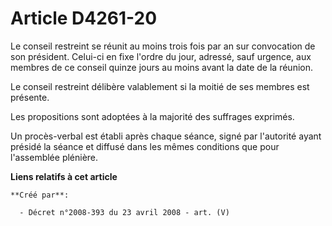 # Article D4261-20

Le conseil restreint se réunit au moins trois fois par an sur convocation de son président. Celui-ci en fixe l'ordre du jour,
adressé, sauf urgence, aux membres de ce conseil quinze jours au moins avant la date de la réunion.

Le conseil restreint délibère valablement si la moitié de ses membres est présente.

Les propositions sont adoptées à la majorité des suffrages exprimés.

Un procès-verbal est établi après chaque séance, signé par l'autorité ayant présidé la séance et diffusé dans les mêmes
conditions que pour l'assemblée plénière.

**Liens relatifs à cet article**

	**Créé par**:

	  - Décret n°2008-393 du 23 avril 2008 - art. (V)
